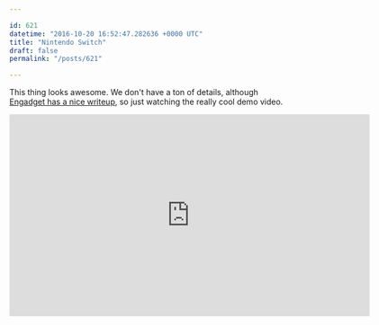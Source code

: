 ```yaml
---

id: 621
datetime: "2016-10-20 16:52:47.282636 +0000 UTC"
title: "Nintendo Switch"
draft: false
permalink: "/posts/621"

---
```


This thing looks awesome. We don't have a ton of details, although [Engadget has a nice writeup](https://www.engadget.com/2016/10/20/switch-is-nintendos-next-game-console/), so just watching the really cool demo video.

<iframe width="640" height="360" src="https://www.youtube.com/embed/f5uik5fgIaI" frameborder="0" allowfullscreen></iframe>
